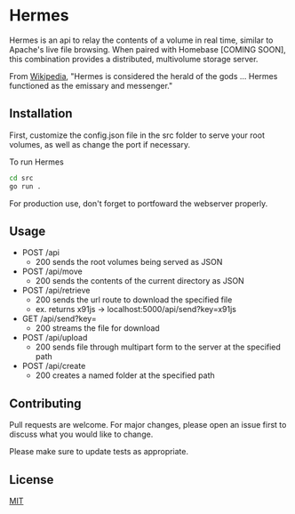 # Hermes

Hermes is an api to relay the contents of a volume in real time, similar to Apache's live file browsing. When paired with Homebase [COMING SOON], this combination provides a distributed, multivolume storage server.

From [Wikipedia](https://en.wikipedia.org/wiki/Hermes), "Hermes is considered the herald of the gods ... Hermes functioned as the emissary and messenger."

## Installation

First, customize the config.json file in the src folder to serve your root volumes, as well as change the port if necessary.

To run Hermes

```bash
cd src
go run .
```

For production use, don't forget to portfoward the webserver properly.

## Usage

- POST /api
  - 200 sends the root volumes being served as JSON
- POST /api/move
  - 200 sends the contents of the current directory as JSON
- POST /api/retrieve
  - 200 sends the url route to download the specified file
  - ex. returns x91js -> localhost:5000/api/send?key=x91js
- GET /api/send?key=
  - 200 streams the file for download
- POST /api/upload
  - 200 sends file through multipart form to the server at the specified path
- POST /api/create
  - 200 creates a named folder at the specified path

## Contributing
Pull requests are welcome. For major changes, please open an issue first to discuss what you would like to change.

Please make sure to update tests as appropriate.

## License
[MIT](https://github.com/paulmj7/hermes/blob/master/LICENSE)
